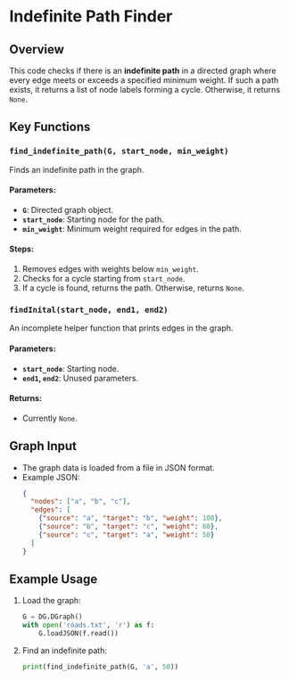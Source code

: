# Indefinite Path Finder

## Overview
This code checks if there is an **indefinite path** in a directed graph where every edge meets or exceeds a specified minimum weight. If such a path exists, it returns a list of node labels forming a cycle. Otherwise, it returns `None`.

## Key Functions

### `find_indefinite_path(G, start_node, min_weight)`
Finds an indefinite path in the graph.

#### Parameters:
- **`G`**: Directed graph object.
- **`start_node`**: Starting node for the path.
- **`min_weight`**: Minimum weight required for edges in the path.

#### Steps:
1. Removes edges with weights below `min_weight`.
2. Checks for a cycle starting from `start_node`.
3. If a cycle is found, returns the path. Otherwise, returns `None`.

### `findInital(start_node, end1, end2)`
An incomplete helper function that prints edges in the graph.

#### Parameters:
- **`start_node`**: Starting node.
- **`end1`, `end2`**: Unused parameters.

#### Returns:
- Currently `None`.

## Graph Input
- The graph data is loaded from a file in JSON format.
- Example JSON:
  ```json
  {
    "nodes": ["a", "b", "c"],
    "edges": [
      {"source": "a", "target": "b", "weight": 100},
      {"source": "b", "target": "c", "weight": 80},
      {"source": "c", "target": "a", "weight": 50}
    ]
  }
  ```

## Example Usage
1. Load the graph:
   ```python
   G = DG.DGraph()
   with open('roads.txt', 'r') as f:
       G.loadJSON(f.read())
   ```

2. Find an indefinite path:
   ```python
   print(find_indefinite_path(G, 'a', 50))
   ```
